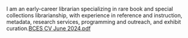 I am an early-career librarian specializing in rare book and special collections librarianship, with experience in reference and instruction, metadata, research services, programming and outreach, and exhibit curation.[BCES CV June 2024.pdf](https://github.com/user-attachments/files/15598633/BCES.CV.June.2024.pdf)

